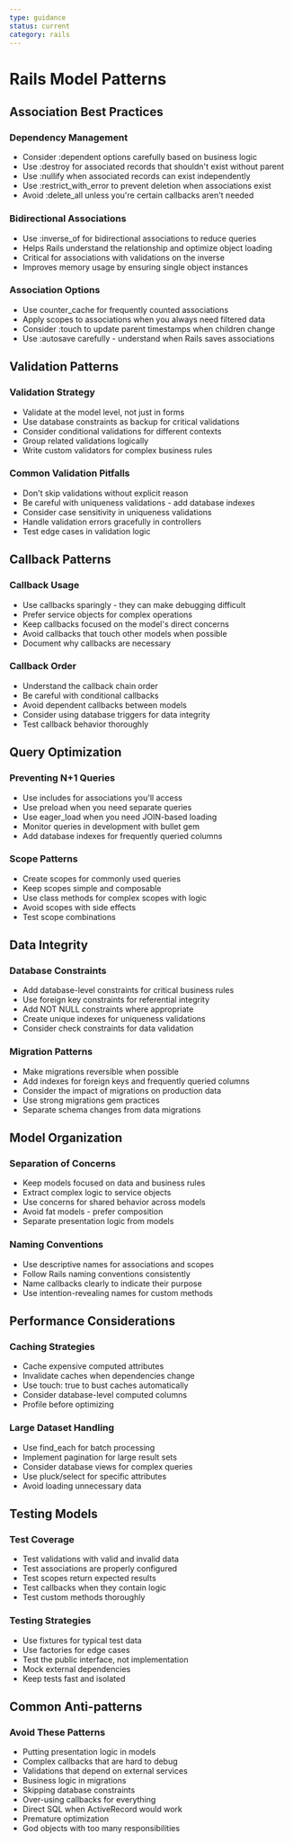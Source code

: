 ```yaml
---
type: guidance
status: current
category: rails
---
```


# Rails Model Patterns

## Association Best Practices

### Dependency Management
- Consider :dependent options carefully based on business logic
- Use :destroy for associated records that shouldn't exist without parent
- Use :nullify when associated records can exist independently
- Use :restrict_with_error to prevent deletion when associations exist
- Avoid :delete_all unless you're certain callbacks aren't needed

### Bidirectional Associations
- Use :inverse_of for bidirectional associations to reduce queries
- Helps Rails understand the relationship and optimize object loading
- Critical for associations with validations on the inverse
- Improves memory usage by ensuring single object instances

### Association Options
- Use counter_cache for frequently counted associations
- Apply scopes to associations when you always need filtered data
- Consider :touch to update parent timestamps when children change
- Use :autosave carefully - understand when Rails saves associations

## Validation Patterns

### Validation Strategy
- Validate at the model level, not just in forms
- Use database constraints as backup for critical validations
- Consider conditional validations for different contexts
- Group related validations logically
- Write custom validators for complex business rules

### Common Validation Pitfalls
- Don't skip validations without explicit reason
- Be careful with uniqueness validations - add database indexes
- Consider case sensitivity in uniqueness validations
- Handle validation errors gracefully in controllers
- Test edge cases in validation logic

## Callback Patterns

### Callback Usage
- Use callbacks sparingly - they can make debugging difficult
- Prefer service objects for complex operations
- Keep callbacks focused on the model's direct concerns
- Avoid callbacks that touch other models when possible
- Document why callbacks are necessary

### Callback Order
- Understand the callback chain order
- Be careful with conditional callbacks
- Avoid dependent callbacks between models
- Consider using database triggers for data integrity
- Test callback behavior thoroughly

## Query Optimization

### Preventing N+1 Queries
- Use includes for associations you'll access
- Use preload when you need separate queries
- Use eager_load when you need JOIN-based loading
- Monitor queries in development with bullet gem
- Add database indexes for frequently queried columns

### Scope Patterns
- Create scopes for commonly used queries
- Keep scopes simple and composable
- Use class methods for complex scopes with logic
- Avoid scopes with side effects
- Test scope combinations

## Data Integrity

### Database Constraints
- Add database-level constraints for critical business rules
- Use foreign key constraints for referential integrity
- Add NOT NULL constraints where appropriate
- Create unique indexes for uniqueness validations
- Consider check constraints for data validation

### Migration Patterns
- Make migrations reversible when possible
- Add indexes for foreign keys and frequently queried columns
- Consider the impact of migrations on production data
- Use strong migrations gem practices
- Separate schema changes from data migrations

## Model Organization

### Separation of Concerns
- Keep models focused on data and business rules
- Extract complex logic to service objects
- Use concerns for shared behavior across models
- Avoid fat models - prefer composition
- Separate presentation logic from models

### Naming Conventions
- Use descriptive names for associations and scopes
- Follow Rails naming conventions consistently
- Name callbacks clearly to indicate their purpose
- Use intention-revealing names for custom methods

## Performance Considerations

### Caching Strategies
- Cache expensive computed attributes
- Invalidate caches when dependencies change
- Use touch: true to bust caches automatically
- Consider database-level computed columns
- Profile before optimizing

### Large Dataset Handling
- Use find_each for batch processing
- Implement pagination for large result sets
- Consider database views for complex queries
- Use pluck/select for specific attributes
- Avoid loading unnecessary data

## Testing Models

### Test Coverage
- Test validations with valid and invalid data
- Test associations are properly configured
- Test scopes return expected results
- Test callbacks when they contain logic
- Test custom methods thoroughly

### Testing Strategies
- Use fixtures for typical test data
- Use factories for edge cases
- Test the public interface, not implementation
- Mock external dependencies
- Keep tests fast and isolated

## Common Anti-patterns

### Avoid These Patterns
- Putting presentation logic in models
- Complex callbacks that are hard to debug
- Validations that depend on external services
- Business logic in migrations
- Skipping database constraints
- Over-using callbacks for everything
- Direct SQL when ActiveRecord would work
- Premature optimization
- God objects with too many responsibilities